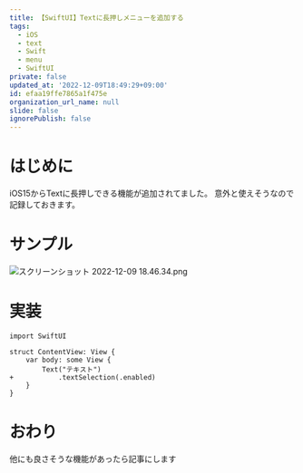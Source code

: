 ```yaml
---
title: 【SwiftUI】Textに長押しメニューを追加する
tags:
  - iOS
  - text
  - Swift
  - menu
  - SwiftUI
private: false
updated_at: '2022-12-09T18:49:29+09:00'
id: efaa19ffe7865a1f475e
organization_url_name: null
slide: false
ignorePublish: false
---
```

# はじめに
iOS15からTextに長押しできる機能が追加されてました。
意外と使えそうなので記録しておきます。

# サンプル
![スクリーンショット 2022-12-09 18.46.34.png](https://qiita-image-store.s3.ap-northeast-1.amazonaws.com/0/1745371/3a4b28c9-f43c-9540-38e9-c6e637ad1ae2.png)

# 実装
```diff_swift
import SwiftUI

struct ContentView: View {
    var body: some View {
        Text("テキスト")
+           .textSelection(.enabled)
    }
}
```

# おわり
他にも良さそうな機能があったら記事にします
